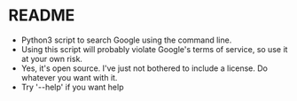 README
======

* Python3 script to search Google using the command line.
* Using this script will probably violate Google's terms of service, so
  use it at your own risk.
* Yes, it's open source. I've just not bothered to include a license. Do
  whatever you want with it.
* Try '--help' if you want help

